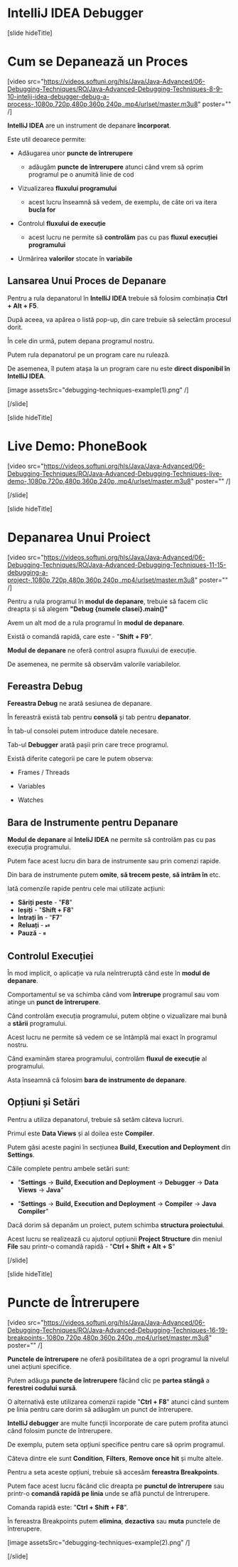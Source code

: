 # IntelliJ IDEA Debugger

[slide hideTitle]

# Cum se Depanează un Proces

[video src="https://videos.softuni.org/hls/Java/Java-Advanced/06-Debugging-Techniques/RO/Java-Advanced-Debugging-Techniques-8-9-10-intelij-idea-debugger-debug-a-process-,1080p,720p,480p,360p,240p,.mp4/urlset/master.m3u8" poster="" /]

**IntelliJ IDEA** are un instrument de depanare **încorporat**.

Este util deoarece permite:

- Adăugarea unor **puncte de întrerupere**
    - adăugăm **puncte de întrerupere** atunci când vrem să oprim programul pe o anumită linie de cod

- Vizualizarea **fluxului programului**
    - acest lucru înseamnă să vedem, de exemplu, de câte ori va itera **bucla for**

- Controlul **fluxului de execuție**
    - acest lucru ne permite să **controlăm** pas cu pas **fluxul** **execuției programului**
    
- Urmărirea **valorilor** stocate în **variabile**


## Lansarea Unui Proces de Depanare

Pentru a rula depanatorul în **IntelliJ IDEA** trebuie să folosim combinația **Ctrl + Alt + F5**.

După aceea, va apărea o listă pop-up, din care trebuie să selectăm procesul dorit.

În cele din urmă, putem depana programul nostru.

Putem rula depanatorul pe un program care nu rulează.

De asemenea, îl putem atașa la un program care nu este **direct disponibil în** **IntelliJ IDEA**.

[image assetsSrc="debugging-techniques-example(1).png" /]


[/slide]

[slide hideTitle]
# Live Demo: PhoneBook

[video src="https://videos.softuni.org/hls/Java/Java-Advanced/06-Debugging-Techniques/RO/Java-Advanced-Debugging-Techniques-live-demo-,1080p,720p,480p,360p,240p,.mp4/urlset/master.m3u8" poster="" /]


[/slide]


[slide hideTitle]
# Depanarea Unui Proiect

[video src="https://videos.softuni.org/hls/Java/Java-Advanced/06-Debugging-Techniques/RO/Java-Advanced-Debugging-Techniques-11-15-debugging-a-project-,1080p,720p,480p,360p,240p,.mp4/urlset/master.m3u8" poster="" /]

Pentru a rula programul în **modul de depanare**, trebuie să facem clic dreapta și să alegem **"Debug \{numele clasei\}.main\(\)"**

Avem un alt mod de a rula programul în **modul de depanare**.

Există o comandă rapidă, care este - "**Shift + F9**".

**Modul de depanare** ne oferă control asupra fluxului de execuție.

De asemenea, ne permite să observăm valorile variabilelor.


## Fereastra Debug

**Fereastra Debug** ne arată sesiunea de depanare.

În fereastră există tab pentru **consolă** și tab pentru **depanator**.

În tab-ul consolei putem introduce datele necesare.
 
Tab-ul **Debugger** arată pașii prin care trece programul.

Există diferite categorii pe care le putem observa:

- Frames / Threads

- Variables

- Watches

## Bara de Instrumente pentru Depanare

**Modul de depanare** al **InteliJ IDEA** ne permite să controlăm pas cu pas execuția programului.

Putem face acest lucru din bara de instrumente sau prin comenzi rapide.

Din bara de instrumente putem **omite**, **să trecem peste**, **să intrăm în** etc.

Iată comenzile rapide pentru cele mai utilizate acțiuni:

- **Săriți peste** - "**F8**"
- **Ieșiți** - "**Shift + F8**"
- **Intrați în** - "**F7**"
- **Reluați** - ⏯
- **Pauză** - ⏸

## Controlul Execuției

În mod implicit, o aplicație va rula neîntreruptă când este în **modul de depanare**.

Comportamentul se va schimba când vom **întrerupe** programul sau vom atinge un **punct de întrerupere**.

Când controlăm execuția programului, putem obține o vizualizare mai bună a **stării** programului.

Acest lucru ne permite să vedem ce se întâmplă mai exact în programul nostru.

Când examinăm starea programului, controlăm **fluxul de execuție** al programului.

Asta înseamnă că folosim **bara de instrumente de depanare**.

## Opțiuni și Setări

Pentru a utiliza depanatorul, trebuie să setăm câteva lucruri.

Primul este **Data Views** și al doilea este **Compiler**.

Putem găsi aceste pagini în secțiunea **Build, Execution and Deployment** din **Settings**.

Căile complete pentru ambele setări sunt:
 
- "**Settings** \-\> **Build, Execution and Deployment** \-\> **Debugger** \-\> **Data Views** \-\> **Java**"

- "**Settings** \-\> **Build, Execution and Deployment** \-\> **Compiler** \-\> **Java Compiler**"

Dacă dorim să depanăm un proiect, putem schimba **structura proiectului**.

Acest lucru se realizează cu ajutorul opțiunii **Project Structure** din meniul **File** sau printr-o comandă rapidă - "**Ctrl + Shift + Alt + S**"

[/slide]

[slide hideTitle]

# Puncte de Întrerupere

[video src="https://videos.softuni.org/hls/Java/Java-Advanced/06-Debugging-Techniques/RO/Java-Advanced-Debugging-Techniques-16-19-breakpoints-,1080p,720p,480p,360p,240p,.mp4/urlset/master.m3u8" poster="" /]

**Punctele de întrerupere** ne oferă posibilitatea de a opri programul la nivelul unei acțiuni specifice.

Putem adăuga **puncte de întrerupere** făcând clic pe **partea stângă** a **ferestrei codului sursă**.

O alternativă este utilizarea comenzii rapide "**Ctrl + F8**" atunci când suntem pe linia pentru care dorim să adăugăm un punct de întrerupere.

**IntelliJ debugger** are multe funcții încorporate de care putem profita atunci când folosim puncte de întrerupere.

De exemplu, putem seta opțiuni specifice pentru care să oprim programul.

Câteva dintre ele sunt **Condition**, **Filters**, **Remove once hit** și multe altele.

Pentru a seta aceste opțiuni, trebuie să accesăm **fereastra Breakpoints**.

Putem face acest lucru făcând clic dreapta pe **punctul de întrerupere** sau printr-o **comandă rapidă pe linia** unde se află punctul de întrerupere.

Comanda rapidă este: "**Ctrl + Shift + F8**".

În fereastra Breakpoints putem **elimina**, **dezactiva** sau **muta** punctele de întrerupere.

[image assetsSrc="debugging-techniques-example(2).png" /]

[/slide]
